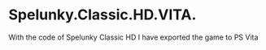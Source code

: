 # Spelunky.Classic.HD.VITA.
With the code of Spelunky Classic HD I have exported the game to PS Vita
